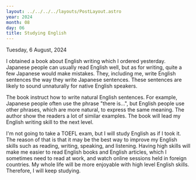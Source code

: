 ```yaml
---
layout: ../../../../layouts/PostLayout.astro
year: 2024
month: 08
day: 06
title: Studying English
---
```


Tuesday, 6 August, 2024

I obtained a book about English writing which I ordered yesterday. Japanese people can usually read English well, but as for writing, quite a few Japanese would make mistakes. They, including me, write English sentences the way they write Japanese sentences. These sentences are likely to sound unnaturally for native English speakers.

The book instruct how to write natural English sentences. For example, Japanese people often use the phrase "there is...", but English people use other phrases, which are more natural, to express the same meaning. The author show the readers a lot of similar examples. The book will lead my English writing skill to the next level.

I'm not going to take a TOEFL exam, but I will study English as if I took it. The reason of that is that it may be the best way to improve my English skills such as reading, writing, speaking, and listening. Having high skills will make me easier to read English books and English articles, which I sometimes need to read at work, and watch online sessions held in foreign countries. My whole life will be more enjoyable with high level English skills. Therefore, I will keep studying.